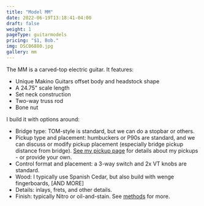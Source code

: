 ```yaml
---
title: "Model MM"
date: 2022-06-19T13:18:41-04:00
draft: false
weight: 1
pageType: guitarmodels
pricing: "$1, Bob."
img: DSC06880.jpg
gallery: mm
---
```


The MM is a carved-top electric guitar. It features:
- Unique Makino Guitars offset body and headstock shape
- A 24.75" scale length
- Set neck construction
- Two-way truss rod
- Bone nut

I build it with options around:
- Bridge type: TOM-style is standard, but we can do a stopbar or others.
- Pickup type and placement: humbuckers or P90s are standard, and we can discuss or modify pickup placement (especially bridge pickup distance from bridge). [See my pickup page](../pickups) for details about my pickups - or provide your own. 
- Control format and placement: a 3-way switch and 2x VT knobs are standard.
- Wood: I typically use Spanish Cedar, but also build with wenge fingerboards, [AND MORE]
- Details: inlays, frets, and other details.
- Finish: typically Nitro or oil-and-stain. See [methods](../methods) for more.
